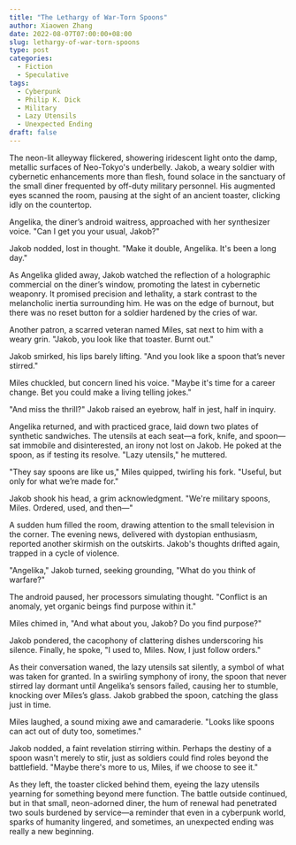 ```yaml
---
title: "The Lethargy of War-Torn Spoons"
author: Xiaowen Zhang
date: 2022-08-07T07:00:00+08:00
slug: lethargy-of-war-torn-spoons
type: post
categories:
  - Fiction
  - Speculative
tags:
  - Cyberpunk
  - Philip K. Dick
  - Military
  - Lazy Utensils
  - Unexpected Ending
draft: false
---
```


The neon-lit alleyway flickered, showering iridescent light onto the damp, metallic surfaces of Neo-Tokyo's underbelly. Jakob, a weary soldier with cybernetic enhancements more than flesh, found solace in the sanctuary of the small diner frequented by off-duty military personnel. His augmented eyes scanned the room, pausing at the sight of an ancient toaster, clicking idly on the countertop. 

Angelika, the diner’s android waitress, approached with her synthesizer voice. "Can I get you your usual, Jakob?"

Jakob nodded, lost in thought. "Make it double, Angelika. It's been a long day."

As Angelika glided away, Jakob watched the reflection of a holographic commercial on the diner’s window, promoting the latest in cybernetic weaponry. It promised precision and lethality, a stark contrast to the melancholic inertia surrounding him. He was on the edge of burnout, but there was no reset button for a soldier hardened by the cries of war.

Another patron, a scarred veteran named Miles, sat next to him with a weary grin. "Jakob, you look like that toaster. Burnt out."

Jakob smirked, his lips barely lifting. "And you look like a spoon that’s never stirred."

Miles chuckled, but concern lined his voice. "Maybe it's time for a career change. Bet you could make a living telling jokes."

"And miss the thrill?" Jakob raised an eyebrow, half in jest, half in inquiry.

Angelika returned, and with practiced grace, laid down two plates of synthetic sandwiches. The utensils at each seat—a fork, knife, and spoon—sat immobile and disinterested, an irony not lost on Jakob. He poked at the spoon, as if testing its resolve. "Lazy utensils," he muttered.

"They say spoons are like us," Miles quipped, twirling his fork. "Useful, but only for what we’re made for."

Jakob shook his head, a grim acknowledgment. "We're military spoons, Miles. Ordered, used, and then—"

A sudden hum filled the room, drawing attention to the small television in the corner. The evening news, delivered with dystopian enthusiasm, reported another skirmish on the outskirts. Jakob's thoughts drifted again, trapped in a cycle of violence.

"Angelika," Jakob turned, seeking grounding, "What do you think of warfare?"

The android paused, her processors simulating thought. "Conflict is an anomaly, yet organic beings find purpose within it."

Miles chimed in, "And what about you, Jakob? Do you find purpose?"

Jakob pondered, the cacophony of clattering dishes underscoring his silence. Finally, he spoke, "I used to, Miles. Now, I just follow orders."

As their conversation waned, the lazy utensils sat silently, a symbol of what was taken for granted. In a swirling symphony of irony, the spoon that never stirred lay dormant until Angelika’s sensors failed, causing her to stumble, knocking over Miles’s glass. Jakob grabbed the spoon, catching the glass just in time.

Miles laughed, a sound mixing awe and camaraderie. "Looks like spoons can act out of duty too, sometimes."

Jakob nodded, a faint revelation stirring within. Perhaps the destiny of a spoon wasn't merely to stir, just as soldiers could find roles beyond the battlefield. "Maybe there's more to us, Miles, if we choose to see it."

As they left, the toaster clicked behind them, eyeing the lazy utensils yearning for something beyond mere function. The battle outside continued, but in that small, neon-adorned diner, the hum of renewal had penetrated two souls burdened by service—a reminder that even in a cyberpunk world, sparks of humanity lingered, and sometimes, an unexpected ending was really a new beginning.